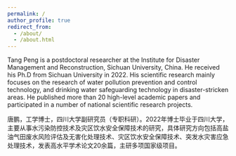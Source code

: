 ```yaml
---
permalink: /
author_profile: true
redirect_from: 
  - /about/
  - /about.html
---
```



Tang Peng is a postdoctoral researcher at the Institute for Disaster  Management and Reconstruction, Sichuan University, China. He received  his Ph.D from Sichuan University in 2022. His scientific research mainly focuses on the research of water pollution prevention and control  technology, and drinking water safeguarding technology in  disaster-stricken areas. He published more than 20 high-level academic  papers and participated in a number of national scientific research  projects.

唐鹏，工学博士，四川大学副研究员（专职科研）。2022年博士毕业于四川大学，主要从事水污染防控技术及灾区饮水安全保障技术的研究，具体研究方向包括高盐油气田废水风险评估及无害化处理技术、灾区饮水安全保障技术、突发水灾害应急处理技术，发表高水平学术论文20余篇，主研多项国家级项目。
